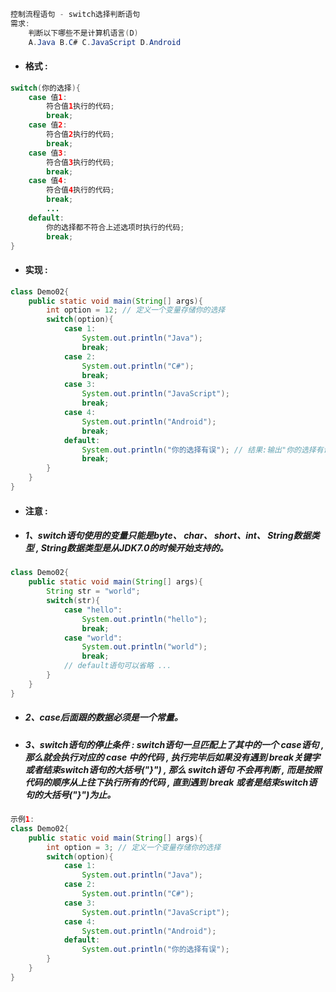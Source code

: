```java
控制流程语句 - switch选择判断语句
需求:
    判断以下哪些不是计算机语言(D)
    A.Java B.C# C.JavaScript D.Android
```

* #### 格式 :

```java
switch(你的选择){
    case 值1:
        符合值1执行的代码;
        break;
    case 值2:
        符合值2执行的代码;
        break;
    case 值3:
        符合值3执行的代码;
        break;
    case 值4:
        符合值4执行的代码;
        break;
        ...
    default:
        你的选择都不符合上述选项时执行的代码;
        break;
}
```

* #### 实现 :

```java
class Demo02{
    public static void main(String[] args){
        int option = 12; // 定义一个变量存储你的选择
        switch(option){
            case 1:
                System.out.println("Java");
                break;
            case 2:
                System.out.println("C#");
                break;
            case 3:
                System.out.println("JavaScript");
                break;
            case 4:
                System.out.println("Android");
                break;
            default:
                System.out.println("你的选择有误"); // 结果:输出"你的选择有误"
                break;
        }
    }
}
```

* #### 注意 :
* ##### 1、switch语句使用的变量只能是byte、 char、 short、int、 String数据类型 , String数据类型是从JDK7.0的时候开始支持的。

```java
class Demo02{
    public static void main(String[] args){
        String str = "world";
        switch(str){
            case "hello":
                System.out.println("hello");
                break;
            case "world":
                System.out.println("world");
                break;
            // default语句可以省略 ...
        }
    }
}
```

* ##### 2、case后面跟的数据必须是一个常量。
* ##### 3、switch语句的停止条件 : switch语句一旦匹配上了其中的一个 case语句 , 那么就会执行对应的 case 中的代码 , 执行完毕后如果没有遇到 break关键字 或者结束switch语句的大括号\("}"\) , 那么 switch语句 不会再判断 , 而是按照代码的顺序从上往下执行所有的代码 , 直到遇到 break 或者是结束switch语句的大括号\("}"\)为止。

```java
示例1:
class Demo02{
	public static void main(String[] args){
		int option = 3; // 定义一个变量存储你的选择
		switch(option){
			case 1:
				System.out.println("Java");
			case 2:
				System.out.println("C#");
			case 3:
				System.out.println("JavaScript");
			case 4:
				System.out.println("Android");
			default:
				System.out.println("你的选择有误");
		}
	}
}

```



